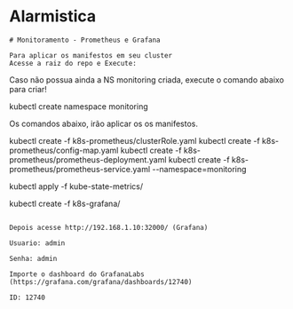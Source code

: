 # Alarmistica

```
# Monitoramento - Prometheus e Grafana

Para aplicar os manifestos em seu cluster 
Acesse a raiz do repo e Execute:

```
Caso não possua ainda a NS monitoring criada, execute o comando abaixo para criar!

kubectl create namespace monitoring

Os comandos abaixo, irão aplicar os os manifestos.

kubectl create -f k8s-prometheus/clusterRole.yaml
kubectl create -f k8s-prometheus/config-map.yaml
kubectl create -f k8s-prometheus/prometheus-deployment.yaml 
kubectl create -f k8s-prometheus/prometheus-service.yaml --namespace=monitoring

kubectl apply -f kube-state-metrics/

kubectl create -f k8s-grafana/
```

Depois acesse http://192.168.1.10:32000/ (Grafana)

Usuario: admin

Senha: admin

Importe o dashboard do GrafanaLabs (https://grafana.com/grafana/dashboards/12740)

ID: 12740
